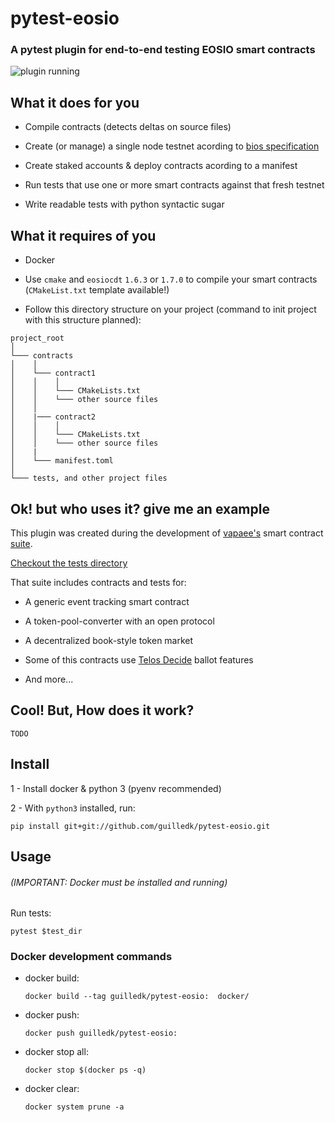 
# pytest-eosio

### A pytest plugin for end-to-end testing EOSIO smart contracts

![plugin running](https://i.imgur.com/k3TYoBQ.png)

## What it does for you

- Compile contracts (detects deltas on source files)

- Create (or manage) a single node testnet acording to [bios specification](https://developers.eos.io/welcome/latest/tutorials/bios-boot-sequence)

- Create staked accounts & deploy contracts acording to a manifest

- Run tests that use one or more smart contracts against that fresh testnet

- Write readable tests with python syntactic sugar

## What it requires of you

- Docker

- Use `cmake` and `eosiocdt` `1.6.3` or `1.7.0` to compile your smart contracts (`CMakeList.txt` template available!)

- Follow this directory structure on your project (command to init project with this structure planned):

```
project_root
│
└─── contracts
│    │
│    └─── contract1
│    │    │
│    │    └─── CMakeLists.txt
│    │    └─── other source files
│    │
│    |─── contract2
│    │    │
│    │    └─── CMakeLists.txt
│    │    └─── other source files
│    |
│    └─── manifest.toml
│
└─── tests, and other project files
```

## Ok! but who uses it? give me an example

This plugin was created during the development of [vapaee's](https://github.com/vapaee) smart contract [suite](https://github.com/vapaee/vapaee-smart-contracts).

[Checkout the tests directory](https://github.com/vapaee/vapaee-smart-contracts/tree/dev/tests)

That suite includes contracts and tests for:

- A generic event tracking smart contract

- A token-pool-converter with an open protocol

- A decentralized book-style token market

- Some of this contracts use [Telos Decide](https://docs.telos.net/developers/telos_contracts/telos-decide) ballot features

- And more...

## Cool! But, How does it work?

`TODO`

## Install

1 - Install docker & python 3 (pyenv recommended)

2 - With ``python3`` installed, run:

    pip install git+git://github.com/guilledk/pytest-eosio.git

## Usage

###### (IMPORTANT: Docker must be installed and running)

Run tests:

    pytest $test_dir


### Docker development commands

- docker build:

    `docker build --tag guilledk/pytest-eosio:  docker/`

- docker push:

    `docker push guilledk/pytest-eosio:`

- docker stop all:

    `docker stop $(docker ps -q)`

- docker clear:

    `docker system prune -a`


